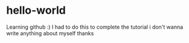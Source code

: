 # hello-world
Learning github :)
I had to do this to complete the tutorial i don't wanna write anything about myself thanks
